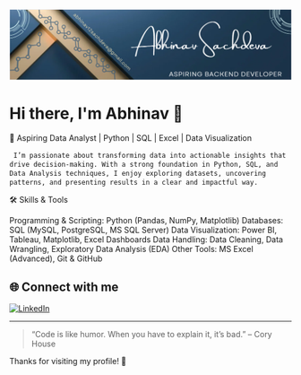 <img src="https://github.com/abhinav1-del/abhinav1-del/blob/541cc85a8157b602c305ca6f2fd0bcdf8e603675/new%20linkedin.png">


# Hi there, I'm Abhinav 👋

🚀 Aspiring Data Analyst | Python | SQL | Excel | Data Visualization

     I’m passionate about transforming data into actionable insights that drive decision-making. With a strong foundation in Python, SQL, and Data Analysis techniques, I enjoy exploring datasets, uncovering              patterns, and presenting results in a clear and impactful way.

🛠️ Skills & Tools

Programming & Scripting: Python (Pandas, NumPy, Matplotlib)
Databases: SQL (MySQL, PostgreSQL, MS SQL Server)
Data Visualization: Power BI, Tableau, Matplotlib, Excel Dashboards
Data Handling: Data Cleaning, Data Wrangling, Exploratory Data Analysis (EDA)
Other Tools: MS Excel (Advanced), Git & GitHub

## 🌐 Connect with me
[![LinkedIn](https://img.shields.io/badge/LinkedIn-blue?style=flat-square&logo=linkedin)](https://www.linkedin.com/in/abhinav-sachdeva-6b7909318/)

---

> “Code is like humor. When you have to explain it, it’s bad.” – Cory House

Thanks for visiting my profile! 🚀
